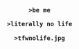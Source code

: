 <div align="center">
<h3>
  <p><code>&gt;be me</p></code>
  <p><code>&gt;literally no life</p></code>
  <p><code>&gt;tfwnolife.jpg</p></code>
</h3>
</div>
